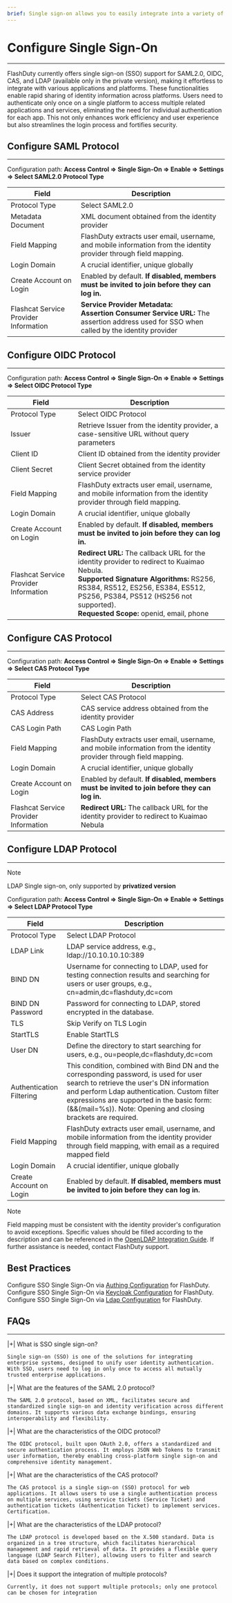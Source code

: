 ```yaml
---
brief: Single sign-on allows you to easily integrate into a variety of different applications and platforms, allowing you to log in once and access multiple associated applications and services
---
```


# Configure Single Sign-On

---

FlashDuty currently offers single sign-on (SSO) support for SAML2.0, OIDC, CAS, and LDAP (available only in the private version), making it effortless to integrate with various applications and platforms. These functionalities enable rapid sharing of identity information across platforms. Users need to authenticate only once on a single platform to access multiple related applications and services, eliminating the need for individual authentication for each app. This not only enhances work efficiency and user experience but also streamlines the login process and fortifies security.

## Configure SAML Protocol
---
Configuration path: **Access Control => Single Sign-On => Enable => Settings => Select SAML2.0 Protocol Type**

|Field|Description|
|----|----|
|Protocol Type|Select SAML2.0|
|Metadata Document|XML document obtained from the identity provider|
|Field Mapping|FlashDuty extracts user email, username, and mobile information from the identity provider through field mapping.|
|Login Domain|A crucial identifier, unique globally|
|Create Account on Login|Enabled by default. **If disabled, members must be invited to join before they can log in.**|
|Flashcat Service Provider Information|**Service Provider Metadata:**<br>**Assertion Consumer Service URL:** The assertion address used for SSO when called by the identity provider|

## Configure OIDC Protocol
---
Configuration path: **Access Control => Single Sign-On => Enable => Settings => Select OIDC Protocol Type**

|Field|Description|
|----|----|
|Protocol Type|Select OIDC Protocol|
|Issuer|Retrieve Issuer from the identity provider, a case-sensitive URL without query parameters|
|Client ID|Client ID obtained from the identity provider|
|Client Secret|Client Secret obtained from the identity service provider|
|Field Mapping|FlashDuty extracts user email, username, and mobile information from the identity provider through field mapping.|
|Login Domain|A crucial identifier, unique globally|
|Create Account on Login|Enabled by default. **If disabled, members must be invited to join before they can log in.**|
|Flashcat Service Provider Information|**Redirect URL:** The callback URL for the identity provider to redirect to Kuaimao Nebula.<br>**Supported Signature Algorithms:** RS256, RS384, RS512, ES256, ES384, ES512, PS256, PS384, PS512 (HS256 not supported).<br>**Requested Scope:** openid, email, phone |

## Configure CAS Protocol
---
Configuration path: **Access Control => Single Sign-On => Enable => Settings => Select CAS Protocol Type**

|Field|Description|
|----|----|
|Protocol Type|Select CAS Protocol|
|CAS Address|CAS service address obtained from the identity provider|
|CAS Login Path|CAS Login Path|
|Field Mapping|FlashDuty extracts user email, username, and mobile information from the identity provider through field mapping.|
|Login Domain|A crucial identifier, unique globally|
|Create Account on Login|Enabled by default. **If disabled, members must be invited to join before they can log in.**|
|Flashcat Service Provider Information|**Redirect URL:** The callback URL for the identity provider to redirect to Kuaimao Nebula


## Configure LDAP Protocol
---
> [!NOTE]
> LDAP Single sign-on, only supported by **privatized version**

Configuration path: **Access Control => Single Sign-On => Enable => Settings => Select LDAP Protocol Type**

|Field|Description|
|----|----|
|Protocol Type|Select LDAP Protocol|
|LDAP Link|LDAP service address, e.g., ldap://10.10.10.10:389 |
|BIND DN|Username for connecting to LDAP, used for testing connection results and searching for users or user groups, e.g., cn=admin,dc=flashduty,dc=com |
|BIND DN Password|Password for connecting to LDAP, stored encrypted in the database.|
|TLS|Skip Verify on TLS Login|
|StartTLS|Enable StartTLS|
|User DN|Define the directory to start searching for users, e.g., ou=people,dc=flashduty,dc=com|
|Authentication Filtering|This condition, combined with Bind DN and the corresponding password, is used for user search to retrieve the user's DN information and perform Ldap authentication. Custom filter expressions are supported in the basic form: (&&(mail=%s)). Note: Opening and closing brackets are required.|
|Field Mapping|FlashDuty extracts user email, username, and mobile information from the identity provider through field mapping, with email as a required mapped field|
|Login Domain|A crucial identifier, unique globally|
|Create Account on Login|Enabled by default. **If disabled, members must be invited to join before they can log in.**|

> [!NOTE]
> Field mapping must be consistent with the identity provider's configuration to avoid exceptions. Specific values should be filled according to the description and can be referenced in the [OpenLDAP Integration Guide](https://docs.flashcat.cloud/zh/flashduty/openldap-integration-guide). If further assistance is needed, contact FlashDuty support.

## Best Practices

Configure SSO Single Sign-On via [Authing Configuration](https://docs.flashcat.cloud/zh/flashduty/introduction) for FlashDuty.
Configure SSO Single Sign-On via [Keycloak Configuration](https://docs.flashcat.cloud/zh/flashduty/introduction) for FlashDuty.
Configure SSO Single Sign-On via [Ldap Configuration](https://docs.flashcat.cloud/zh/flashduty/introduction) for FlashDuty.

## FAQs
---


|+| What is SSO single sign-on?

    Single sign-on (SSO) is one of the solutions for integrating enterprise systems, designed to unify user identity authentication. With SSO, users need to log in only once to access all mutually trusted enterprise applications.


|+| What are the features of the SAML 2.0 protocol?

    The SAML 2.0 protocol, based on XML, facilitates secure and standardized single sign-on and identity verification across different domains. It supports various data exchange bindings, ensuring interoperability and flexibility.


|+| What are the characteristics of the OIDC protocol?

    The OIDC protocol, built upon OAuth 2.0, offers a standardized and secure authentication process. It employs JSON Web Tokens to transmit user information, thereby enabling cross-platform single sign-on and comprehensive identity management.


|+| What are the characteristics of the CAS protocol?

    The CAS protocol is a single sign-on (SSO) protocol for web applications. It allows users to use a single authentication process on multiple services, using service tickets (Service Ticket) and authentication tickets (Authentication Ticket) to implement services. Certification.


|+| What are the characteristics of the LDAP protocol?

    The LDAP protocol is developed based on the X.500 standard. Data is organized in a tree structure, which facilitates hierarchical management and rapid retrieval of data. It provides a flexible query language (LDAP Search Filter), allowing users to filter and search data based on complex conditions.


|+| Does it support the integration of multiple protocols?

    Currently, it does not support multiple protocols; only one protocol can be chosen for integration